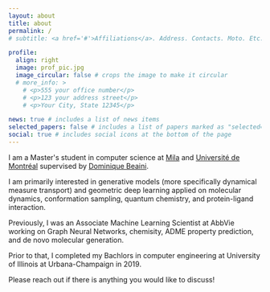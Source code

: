 ```yaml
---
layout: about
title: about
permalink: /
# subtitle: <a href='#'>Affiliations</a>. Address. Contacts. Moto. Etc.

profile:
  align: right
  image: prof_pic.jpg
  image_circular: false # crops the image to make it circular
  # more_info: >
    # <p>555 your office number</p>
    # <p>123 your address street</p>
    # <p>Your City, State 12345</p>

news: true # includes a list of news items
selected_papers: false # includes a list of papers marked as "selected={true}"
social: true # includes social icons at the bottom of the page
---
```


I am a Master's student in computer science at [Mila](https://mila.quebec/en/) and [Université de Montréal](https://www.umontreal.ca/en/) supervised by [Dominique Beaini](https://ca.linkedin.com/in/dbeaini). 

I am primarily interested in generative models (more specifically dynamical measure transport) and geometric deep learning applied on molecular dynamics, conformation sampling, quantum chemistry, and protein-ligand interaction.

Previously, I was an Associate Machine Learning Scientist at AbbVie working on Graph Neural Networks, chemisity, ADME property prediction, and de novo molecular generation.

Prior to that, I completed my Bachlors in computer engineering at University of Illinois at Urbana-Champaign in 2019.

Please reach out if there is anything you would like to discuss!